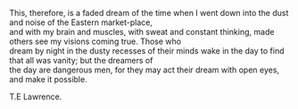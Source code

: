 This, therefore, is a faded dream of the time when I went down into the dust and noise of the Eastern market-place,  
and with my brain and muscles, with sweat and constant thinking, made others see my visions coming true. Those who  
dream by night in the dusty recesses of their minds wake in the day to find that all was vanity; but the dreamers of  
the day are dangerous men, for they may act their dream with open eyes, and make it possible.

T.E Lawrence.

